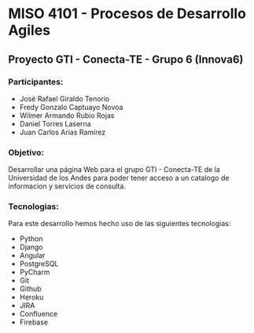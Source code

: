 # MISO 4101 - Procesos de Desarrollo Agiles

## Proyecto GTI - Conecta-TE - Grupo 6 (Innova6)

### Participantes:
 * José Rafael Giraldo Tenorio
 * Fredy Gonzalo Captuayo Novoa
 * Wilmer Armando Rubio Rojas
 * Daniel Torres Laserna
 * Juan Carlos Arias Ramírez
 

### Objetivo:
 Desarrollar una página Web para el grupo GTI - Conecta-TE de la Universidad de los Andes para poder tener acceso a un catalogo de informacion y servicios de consulta.



### Tecnologias:
Para este desarrollo hemos hecho uso de las siguientes tecnologias:

* Python
* Django
* Angular
* PostgreSQL
* PyCharm
* Git
* Github
* Heroku
* JIRA
* Confluence
* Firebase
